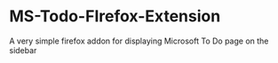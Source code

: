 # MS-Todo-FIrefox-Extension
A very simple firefox addon for displaying Microsoft To Do page on the sidebar

